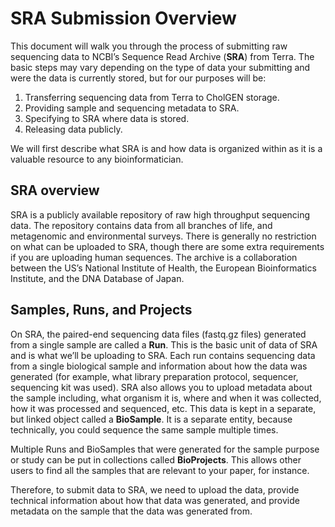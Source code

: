 # SRA Submission Overview

This document will walk you through the process of submitting raw sequencing data to NCBI’s Sequence Read Archive (**SRA**) from Terra. 
The basic steps may vary depending on the type of data your submitting and were the data is currently stored, but for our purposes will be:
1. Transferring sequencing data from Terra to CholGEN storage.
2. Providing sample and sequencing metadata to SRA.
3. Specifying to SRA where data is stored.
4. Releasing data publicly.

We will first describe what SRA is and how data is organized within as it is a valuable resource to any bioinformatician.

## SRA overview
SRA is a publicly available repository of raw high throughput sequencing data. 
The repository contains data from all branches of life, and metagenomic and environmental surveys. 
There is generally no restriction on what can be uploaded to SRA, though there are some extra requirements if you are uploading human sequences. 
The archive is a collaboration between the US’s National Institute of Health, the European Bioinformatics Institute, and the DNA Database of Japan.

## Samples, Runs, and Projects
On SRA, the paired-end sequencing data files (fastq.gz files) generated from a single sample are called a **Run**. 
This is the basic unit of data of SRA and is what we’ll be uploading to SRA. 
Each run contains sequencing data from a single biological sample and information about how the data was generated (for example, what library preparation protocol, sequencer, sequencing kit was used). 
SRA also allows you to upload metadata about the sample including, what organism it is, where and when it was collected, how it was processed and sequenced, etc. 
This data is kept in a separate, but linked object called a **BioSample**. 
It is a separate entity, because technically, you could sequence the same sample multiple times.

Multiple Runs and BioSamples that were generated for the sample purpose or study can be put in collections called **BioProjects**. 
This allows other users to find all the samples that are relevant to your paper, for instance.

Therefore, to submit data to SRA, we need to upload the data, provide technical information about how that data was generated, and provide metadata on the sample that the data was generated from. 